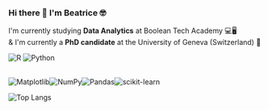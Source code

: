 ### Hi there 👋  I'm Beatrice 🤓

I'm currently studying <b> Data Analytics</b> at Boolean Tech Academy 💻🖥️<br>
& I'm currently a <b>PhD candidate</b> at the University of Geneva (Switzerland) 🧠

![R](https://img.shields.io/badge/r-%23276DC3.svg?style=for-the-badge&logo=r&logoColor=white) ![Python](https://img.shields.io/badge/python-3670A0?style=for-the-badge&logo=python&logoColor=ffdd54) <br><br>

![Matplotlib](https://img.shields.io/badge/Matplotlib-%23ffffff.svg?style=for-the-badge&logo=Matplotlib&logoColor=black)![NumPy](https://img.shields.io/badge/numpy-%23013243.svg?style=for-the-badge&logo=numpy&logoColor=white)![Pandas](https://img.shields.io/badge/pandas-%23150458.svg?style=for-the-badge&logo=pandas&logoColor=white)![scikit-learn](https://img.shields.io/badge/scikit--learn-%23F7931E.svg?style=for-the-badge&logo=scikit-learn&logoColor=white)


<!--
**betsyval/betsyval** is a ✨ _special_ ✨ repository because its `README.md` (this file) appears on your GitHub profile.

Here are some ideas to get you started:

- 🔭 I’m currently working on ...
- 🌱 I’m currently learning ...
- 👯 I’m looking to collaborate on ...
- 🤔 I’m looking for help with ...
- 💬 Ask me about ...
- 📫 How to reach me: ...
- 😄 Pronouns: ...
- ⚡ Fun fact: ...

<img height="180em" src="https://github-readme-stats.vercel.app/api?username=betsyval&show_icons=true&hide_border=true&&count_private=true&include_all_commits=true" />
https://github-readme-stats.vercel.app/api/top-langs/?username=betsyval

[![Top Langs](https://github-readme-stats.vercel.app/api/top-langs/?username=betsyval&layout=compact&theme=vision-friendly-dark)](https://github.com/anuraghazra/github-readme-stats)
-->

![Top Langs](https://github-readme-stats.vercel.app/api/top-langs/?username=betsyval&layout=compact&theme=vision-friendly-dark)
